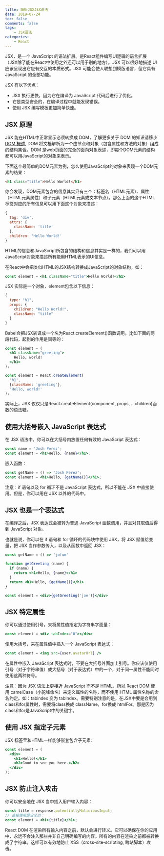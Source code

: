 ```yaml
---
title: 简析JSXJSX语法
date: 2019-07-24
toc: false
comments: false
tags:
    - JSX语法
categories:
    - React
---
```


JSX，是一个 JavaScript 的语法扩展。是React组件编写UI逻辑的语言扩展（JSX除了能在React中使用之外还可以用于别的地方）。JSX 可以很好地描述 UI 应该呈现出它应有交互的本质形式。JSX 可能会使人联想到模版语言，但它具有 JavaScript 的全部功能。

<!--more-->

JSX 有以下优点：
* JSX 执行更快，因为它在编译为 JavaScript 代码后进行了优化。
* 它是类型安全的，在编译过程中就能发现错误。
* 使用 JSX 编写模板更加简单快速。

## JSX 原理
JSX 能在HTML中正常显示必须转换成 DOM，了解更多关于 DOM 的知识请移步[DOM 概述](https://developer.mozilla.org/zh-CN/docs/Web/API/Document_Object_Model/Introduction),
DOM 将文档解析为一个由节点和对象（包含属性和方法的对象）组成的结构集合。DOM 是web页面的完全的面向对象表述，即每个DOM元素的结构都可以用JavaScript的对象来表示。

下面这个最简单的DOM元素为例，怎么使用JavaScript的对象来表现一个DOM元素的结果：
```html
<h1 class="title">Hello World!</h1>
```
你会发现，DOM元素包含的信息其实只有三个：标签名（HTML元素）、属性（HTML元素属性）和子元素（HTML元素或文本节点）。那么上面的这个HTML标签对应的所有信息可以用下面这个对象来描述：
```js
{
  tag: 'div',
  attrs: {
    className: 'title'
  },
  children: 'Hello World!'
}
```
HTML的信息和JavaScript所包含的结构和信息其实是一样的，我们可以用JavaScript对象来描述所有能用HTML表示的UI信息。

在React中会把类似HTML的JSX结构转换成JavaScript的对象结构，如：
```jsx
const element = <h1 className="title">Hello World!</h1>
```
JSX 实际是一个对象，element包含以下信息：
```js
{
  type: "h1",
  props: {
    children: "Hello World!",
    className: "title"
  }
}
```
Babel会把JSX转译成一个名为React.createElement()函数调用。比如下面的两段代码，起到的作用是同等的：
```jsx
const element = (
  <h1 className="greeting">
    Hello, world!
  </h1>
);
```
```jsx
const element = React.createElement(
  'h1',
  {className: 'greeting'},
  'Hello, world!'
);
```
实际上，JSX 仅仅只是React.createElement(component, props, ...children)函数的语法糖。

## 使用大括号嵌入 JavaScript 表达式

在 JSX 语法中，你可以在大括号内放置任何有效的 JavaScript 表达式：
```jsx
const name = 'Josh Perez';
const element = <h1>Hello, {name}</h1>;
```

嵌入函数：
```jsx
const getName = () => 'Josh Perez';
const element = <h1>Hello, {getName()}</h1>;
```

注意：if 语句以及 for 循环不是 JavaScript 表达式，所以不能在 JSX 中直接使用。但是，你可以用在 JSX 以外的代码中。

## JSX 也是一个表达式

在编译之后，JSX 表达式会被转为普通 JavaScript 函数调用，并且对其取值后得到 JavaScript 对象。

也就是说，你可以在 if 语句和 for 循环的代码块中使用 JSX，将 JSX 赋值给变量，把 JSX 当作参数传入，以及从函数中返回 JSX：
```jsx
const getName = () => 'jofun'

function getGreeting (name) {
  if (name) {
    return <h1>Hello, {name}</h1>
  }
  return <h1>Hello, {getName()}</h1>
}

const element = <div>{getGreeting('joe')}</div>
```

## JSX 特定属性

你可以通过使用引号，来将属性值指定为字符串字面量：
```jsx
const element = <div tabIndex="0"></div>
```

使用大括号，来在属性值中插入一个 JavaScript 表达式：
```jsx
const element = <img src={user.avatarUrl} />
```
在属性中嵌入 JavaScript 表达式时，不要在大括号外面加上引号。你应该仅使用引号（对于字符串值）或大括号（对于表达式）中的一个，对于同一属性不能同时使用这两种符号。

注意：因为 JSX 语法上更接近 JavaScript 而不是 HTML，所以 React DOM 使用 camelCase（小驼峰命名）来定义属性的名称，而不使用 HTML 属性名称的命名约定。如：tabindex 变为 tabIndex。需要特别注意的是，在JSX中要是会用到class和for属性时，需要将class换成 className，for换成 htmlFor。那是因为class和for是JavaScript中的关键字。

## 使用 JSX 指定子元素

JSX 标签里和HTML一样能够嵌套包含子元素:
```jsx
const element = (
  <div>
    <h1>Hello!</h1>
    <h2>Good to see you here.</h2>
  </div>
);
```

## JSX 防止注入攻击

你可以安全地在 JSX 当中插入用户输入内容：
```jsx
const title = response.potentiallyMaliciousInput;
// 直接使用是安全的：
const element = <h1>{title}</h1>;
```
React DOM 在渲染所有输入内容之前，默认会进行转义。它可以确保在你的应用中，永远不会注入那些并非自己明确编写的内容。所有的内容在渲染之前都被转换成了字符串。这样可以有效地防止 XSS（cross-site-scripting, 跨站脚本）攻击。